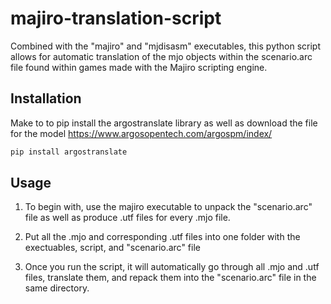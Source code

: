 # majiro-translation-script

Combined with the "majiro" and "mjdisasm" executables, this python script allows for automatic translation of the mjo objects within the scenario.arc file found within games made with the Majiro scripting engine.
## Installation

Make to to pip install the argostranslate library as well as download the file for the model https://www.argosopentech.com/argospm/index/

```bash
pip install argostranslate
```

## Usage
1) To begin with, use the majiro executable to unpack the "scenario.arc" file as well as produce .utf files for every .mjo file.

2) Put all the .mjo and corresponding .utf files into one folder with the exectuables, script, and "scenario.arc" file

3) Once you run the script, it will automatically go through all .mjo and .utf files, translate them, and repack them into the "scenario.arc" file in the same directory.
